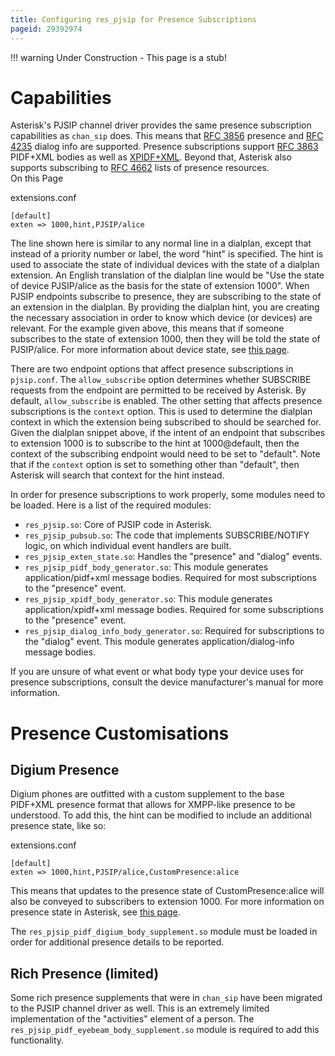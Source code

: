 ```yaml
---
title: Configuring res_pjsip for Presence Subscriptions
pageid: 29392974
---
```





!!! warning 
    Under Construction - This page is a stub!

      
[//]: # (end-warning)



Capabilities
============

Asterisk's PJSIP channel driver provides the same presence subscription capabilities as `chan_sip` does. This means that [RFC 3856](http://tools.ietf.org/html/rfc3856) presence and [RFC 4235](http://www.rfc-editor.org/rfc/rfc4235.txt) dialog info are supported. Presence subscriptions support [RFC 3863](http://tools.ietf.org/html/rfc3863) PIDF+XML bodies as well as [XPIDF+XML](http://tools.ietf.org/html/draft-rosenberg-impp-pidf-00). Beyond that, Asterisk also supports subscribing to [RFC 4662](http://tools.ietf.org/html/rfc4662) lists of presence resources.  
On this Page


extensions.conf

```
[default]
exten => 1000,hint,PJSIP/alice

```

The line shown here is similar to any normal line in a dialplan, except that instead of a priority number or label, the word "hint" is specified. The hint is used to associate the state of individual devices with the state of a dialplan extension. An English translation of the dialplan line would be "Use the state of device PJSIP/alice as the basis for the state of extension 1000". When PJSIP endpoints subscribe to presence, they are subscribing to the state of an extension in the dialplan. By providing the dialplan hint, you are creating the necessary association in order to know which device (or devices) are relevant. For the example given above, this means that if someone subscribes to the state of extension 1000, then they will be told the state of PJSIP/alice. For more information about device state, see [this page](/Fundamentals/Key-Concepts/States-and-Presence/Device-State).

There are two endpoint options that affect presence subscriptions in `pjsip.conf`. The `allow_subscribe` option determines whether SUBSCRIBE requests from the endpoint are permitted to be received by Asterisk. By default, `allow_subscribe` is enabled. The other setting that affects presence subscriptions is the `context` option. This is used to determine the dialplan context in which the extension being subscribed to should be searched for. Given the dialplan snippet above, if the intent of an endpoint that subscribes to extension 1000 is to subscribe to the hint at 1000@default, then the context of the subscribing endpoint would need to be set to "default". Note that if the `context` option is set to something other than "default", then Asterisk will search that context for the hint instead.

In order for presence subscriptions to work properly, some modules need to be loaded. Here is a list of the required modules:

* `res_pjsip.so`: Core of PJSIP code in Asterisk.
* `res_pjsip_pubsub.so`: The code that implements SUBSCRIBE/NOTIFY logic, on which individual event handlers are built.
* `res_pjsip_exten_state.so`: Handles the "presence" and "dialog" events.
* `res_pjsip_pidf_body_generator.so`: This module generates application/pidf+xml message bodies. Required for most subscriptions to the "presence" event.
* `res_pjsip_xpidf_body_generator.so`: This module generates application/xpidf+xml message bodies. Required for some subscriptions to the "presence" event.
* `res_pjsip_dialog_info_body_generator.so`: Required for subscriptions to the "dialog" event. This module generates application/dialog-info message bodies.

If you are unsure of what event or what body type your device uses for presence subscriptions, consult the device manufacturer's manual for more information.

Presence Customisations
=======================

Digium Presence
---------------

Digium phones are outfitted with a custom supplement to the base PIDF+XML presence format that allows for XMPP-like presence to be understood. To add this, the hint can be modified to include an additional presence state, like so:

extensions.conf

```
[default]
exten => 1000,hint,PJSIP/alice,CustomPresence:alice

```

This means that updates to the presence state of CustomPresence:alice will also be conveyed to subscribers to extension 1000. For more information on presence state in Asterisk, see [this page](/Fundamentals/Key-Concepts/States-and-Presence/Presence-State).

The `res_pjsip_pidf_digium_body_supplement.so` module must be loaded in order for additional presence details to be reported.

Rich Presence (limited)
-----------------------

Some rich presence supplements that were in `chan_sip` have been migrated to the PJSIP channel driver as well. This is an extremely limited implementation of the "activities" element of a person. The `res_pjsip_pidf_eyebeam_body_supplement.so` module is required to add this functionality.

